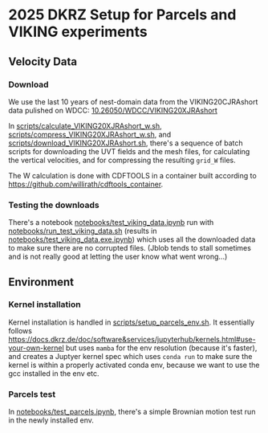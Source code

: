 # 2025 DKRZ Setup for Parcels and VIKING experiments

## Velocity Data

### Download

We use the last 10 years of nest-domain data from the VIKING20CJRAshort data pulished on WDCC: [10.26050/WDCC/VIKING20XJRAshort](https://doi.org/10.26050/WDCC/VIKING20XJRAshort)

In [scripts/calculate_VIKING20XJRAshort_w.sh](scripts/calculate_VIKING20XJRAshort_w.sh), [scripts/compress_VIKING20XJRAshort_w.sh](scripts/compress_VIKING20XJRAshort_w.sh), and [scripts/download_VIKING20XJRAshort.sh](scripts/download_VIKING20XJRAshort.sh), there's a sequence of batch scripts for downloading the UVT fields and the mesh files, for calculating the vertical velocities, and for compressing the resulting `grid_W` files.

The W calculation is done with CDFTOOLS in a container built according to <https://github.com/willirath/cdftools_container>.

### Testing the downloads

There's a notebook [notebooks/test_viking_data.ipynb](notebooks/test_viking_data.ipynb) run with [notebooks/run_test_viking_data.sh](notebooks/run_test_viking_data.sh) (results in [notebooks/test_viking_data.exe.ipynb](notebooks/test_viking_data.exe.ipynb)) which uses all the downloaded data to make sure there are no corrupted files. (Jblob tends to stall sometimes and is not really good at letting the user know what went wrong...)

## Environment

### Kernel installation

Kernel installation is handled in [scripts/setup_parcels_env.sh](scripts/setup_parcels_env.sh).  It essentially follows <https://docs.dkrz.de/doc/software&services/jupyterhub/kernels.html#use-your-own-kernel> but uses `mamba`  for the env resolution (because it's faster), and creates a Juptyer kernel spec which uses `conda run` to make sure the kernel is within a properly activated conda env, because we want to use the gcc installed in the env etc.

### Parcels test

In [notebooks/test_parcels.ipynb](notebooks/test_parcels.ipynb), there's a simple Brownian motion test run in the newly installed env.